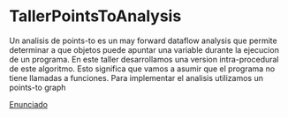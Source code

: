 # TallerPointsToAnalysis

Un analisis de points-to es un may forward dataflow analysis que permite determinar a que objetos
puede apuntar una variable durante la ejecucion de un programa. En este taller desarrollamos
una version intra-procedural de este algoritmo. Esto significa que vamos a asumir que el programa no
tiene llamadas a funciones.
Para implementar el analisis utilizamos un points-to graph

[Enunciado](https://github.com/user-attachments/files/21359904/Taller02-Enunciado-1.pdf)

